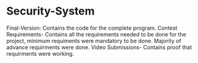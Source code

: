# Security-System
Final-Version: Contains the code for the complete program.
Contest Requirements- Contains all the requirements needed to be done for the project, minimum requiments were mandatory to be done. Majority of advance requirments were done.
Video Submissions- Contains proof that requirments were working. 
